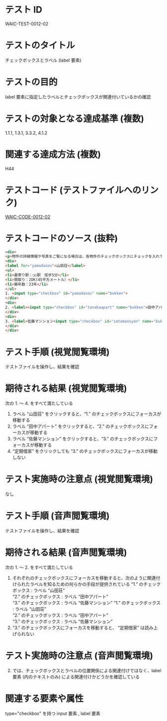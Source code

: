 

# テスト ID
WAIC-TEST-0012-02

# テストのタイトル
チェックボックスとラベル (label 要素)

# テストの目的
label 要素に指定したラベルとチェックボックスが関連付いているかの確認

# テストの対象となる達成基準 (複数)
1.1.1, 1.3.1, 3.3.2, 4.1.2

# 関連する達成方法 (複数)
H44

# テストコード (テストファイルへのリンク)
[WAIC-CODE-0012-02](https://waic.github.io/as_test/WAIC-CODE/WAIC-CODE-0012-02.html)

# テストコードのソース (抜粋)
```html
<div>
<p>物件の詳細情報や写真をご覧になる場合は、各物件のチェックボックスにチェックを入れて「詳細情報を見る」ボタンをクリックしてください</p>
<div>
<label for="yamadasou">山田荘</label>
<ul>
<li>最寄り駅：○○駅　徒歩5分</li>
<li>間取り：2DK(45平方メートル）</li>
<li>築年数：23年</li>
</ul>
1. <input type="checkbox" id="yamadasou" name="bukken">
</div>
<div>
2. <label><input type="checkbox" id="tanakaapart" name="bukken">田中アパート</label>
</div>
<div>
3. <label>佐藤マンション<input type="checkbox" id="satomansyon" name="bukken"></label> 定期借家
</div>
</div>

```
# テスト手順 (視覚閲覧環境)
テストファイルを操作し、結果を確認

# 期待される結果 (視覚閲覧環境)
次の 1. 〜 4. をすべて満たしている
1. ラベル “山田荘” をクリックすると、“1.” のチェックボックスにフォーカスが移動する
2. ラベル “田中アパート” をクリックすると、“2.” のチェックボックスにフォーカスが移動する 
3. ラベル “佐藤マンション” をクリックすると、“3.” のチェックボックスにフォーカスが移動する 
4. “定期借家” をクリックしても “3.” のチェックボックスにフォーカスが移動しない

# テスト実施時の注意点 (視覚閲覧環境)
なし

# テスト手順 (音声閲覧環境)
テストファイルを操作し、結果を確認

# 期待される結果 (音声閲覧環境)
次の 1. 〜 2. をすべて満たしている
1. それぞれのチェックボックスにフォーカスを移動すると、次のように関連付けられたラベルを知るための何らかの手段が提供されている
“1.” のチェックボックス : ラベル “山田荘”  
“2.” のチェックボックス : ラベル “田中アパート”  
“3.” のチェックボックス : ラベル “佐藤マンション” 
“1.” のチェックボックス : ラベル “山田荘”  
“2.” のチェックボックス : ラベル “田中アパート”  
“3.” のチェックボックス : ラベル “佐藤マンション” 
2. “3.” のチェックボックスにフォーカスを移動すると、 “定期借家” は読み上げられない

# テスト実施時の注意点 (音声閲覧環境)
2. では、チェックボックスとラベルの位置関係による関連付けではなく、label 要素 (内のテキストのみ) による関連付けかどうかを確認している

# 関連する要素や属性
type="checkbox" を持つ input 要素 , label 要素



